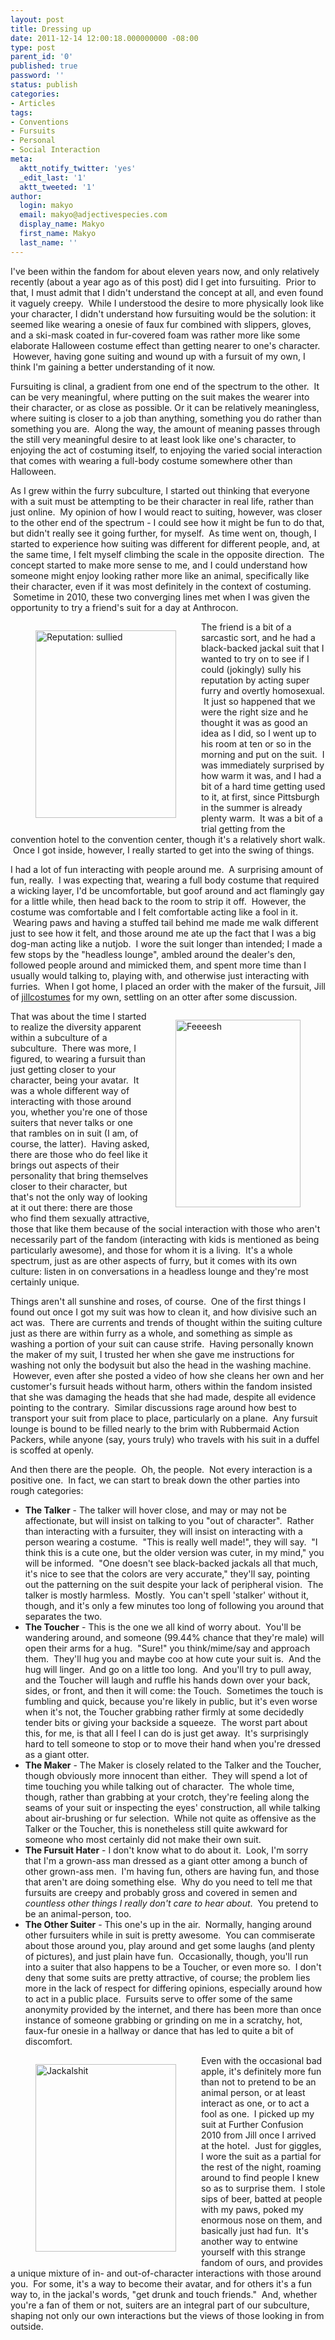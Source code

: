 ```yaml
---
layout: post
title: Dressing up
date: 2011-12-14 12:00:18.000000000 -08:00
type: post
parent_id: '0'
published: true
password: ''
status: publish
categories:
- Articles
tags:
- Conventions
- Fursuits
- Personal
- Social Interaction
meta:
  aktt_notify_twitter: 'yes'
  _edit_last: '1'
  aktt_tweeted: '1'
author:
  login: makyo
  email: makyo@adjectivespecies.com
  display_name: Makyo
  first_name: Makyo
  last_name: ''
---
```

<p>I've been within the fandom for about eleven years now, and only relatively recently (about a year ago as of this post) did I get into fursuiting.  Prior to that, I must admit that I didn't understand the concept at all, and even found it vaguely creepy.  While I understood the desire to more physically look like your character, I didn't understand how fursuiting would be the solution: it seemed like wearing a onesie of faux fur combined with slippers, gloves, and a ski-mask coated in fur-covered foam was rather more like some elaborate Halloween costume effect than getting nearer to one's character.  However, having gone suiting and wound up with a fursuit of my own, I think I'm gaining a better understanding of it now.</p>
<p></p>
<!--more-->
<p>Fursuiting is clinal, a gradient from one end of the spectrum to the other.  It can be very meaningful, where putting on the suit makes the wearer into their character, or as close as possible. Or it can be relatively meaningless, where suiting is closer to a job than anything, something you do rather than something you are.  Along the way, the amount of meaning passes through the still very meaningful desire to at least look like one's character, to enjoying the act of costuming itself, to enjoying the varied social interaction that comes with wearing a full-body costume somewhere other than Halloween.</p>
<p>As I grew within the furry subculture, I started out thinking that everyone with a suit must be attempting to be their character in real life, rather than just online.  My opinion of how I would react to suiting, however, was closer to the other end of the spectrum - I could see how it might be fun to do that, but didn't really see it going further, for myself.  As time went on, though, I started to experience how suiting was different for different people, and, at the same time, I felt myself climbing the scale in the opposite direction.  The concept started to make more sense to me, and I could understand how someone might enjoy looking rather more like an animal, specifically like their character, even if it was most definitely in the context of costuming.  Sometime in 2010, these two converging lines met when I was given the opportunity to try a friend's suit for a day at Anthrocon.</p>
<figure id="attachment_170" style="float: left" width="225" caption="One Gay Jackal"><a href="http://www.adjectivespecies.com/wp-content/uploads/2011/12/1277784733.ranna_2i6r.jpg"><img class="size-medium wp-image-170" title="Reputation: sullied" src="{{ site.baseurl }}/assets/1277784733.ranna_2i6r-225x300.jpg" width="225" height="300" /></a><figcaption></figcaption></figure>
<p>The friend is a bit of a sarcastic sort, and he had a black-backed jackal suit that I wanted to try on to see if I could (jokingly) sully his reputation by acting super furry and overtly homosexual.  It just so happened that we were the right size and he thought it was as good an idea as I did, so I went up to his room at ten or so in the morning and put on the suit.  I was immediately surprised by how warm it was, and I had a bit of a hard time getting used to it, at first, since Pittsburgh in the summer is already plenty warm.  It was a bit of a trial getting from the convention hotel to the convention center, though it's a relatively short walk.  Once I got inside, however, I really started to get into the swing of things.</p>
<p>I had a lot of fun interacting with people around me.  A surprising amount of fun, really.  I was expecting that, wearing a full body costume that required a wicking layer, I'd be uncomfortable, but goof around and act flamingly gay for a little while, then head back to the room to strip it off.  However, the costume was comfortable and I felt comfortable acting like a fool in it.  Wearing paws and having a stuffed tail behind me made me walk different just to see how it felt, and those around me ate up the fact that I was a big dog-man acting like a nutjob.  I wore the suit longer than intended; I made a few stops by the "headless lounge", ambled around the dealer's den, followed people around and mimicked them, and spent more time than I usually would talking to, playing with, and otherwise just interacting with furries.  When I got home, I placed an order with the maker of the fursuit, Jill of <a href="http://jillcostumes.com" target="_blank">jillcostumes</a> for my own, settling on an otter after some discussion.</p>
<figure id="attachment_171" style="float: right" width="200" caption="A member of the otter-man empire"><a href="http://www.adjectivespecies.com/wp-content/uploads/2011/12/1313468502.ranna_rocky-mountain-fur-con-2011.7113233.87.jpg"><img class="size-medium wp-image-171" title="Feeeesh" src="{{ site.baseurl }}/assets/1313468502.ranna_rocky-mountain-fur-con-2011.7113233.87-200x300.jpg" width="200" height="300" /></a><figcaption></figcaption></figure>
<p>That was about the time I started to realize the diversity apparent within a subculture of a subculture.  There was more, I figured, to wearing a fursuit than just getting closer to your character, being your avatar.  It was a whole different way of interacting with those around you, whether you're one of those suiters that never talks or one that rambles on in suit (I am, of course, the latter).  Having asked, there are those who do feel like it brings out aspects of their personality that bring themselves closer to their character, but that's not the only way of looking at it out there: there are those who find them sexually attractive, those that like them because of the social interaction with those who aren't necessarily part of the fandom (interacting with kids is mentioned as being particularly awesome), and those for whom it is a living.  It's a whole spectrum, just as are other aspects of furry, but it comes with its own culture: listen in on conversations in a headless lounge and they're most certainly unique.</p>
<p>Things aren't all sunshine and roses, of course.  One of the first things I found out once I got my suit was how to clean it, and how divisive such an act was.  There are currents and trends of thought within the suiting culture just as there are within furry as a whole, and something as simple as washing a portion of your suit can cause strife.  Having personally known the maker of my suit, I trusted her when she gave me instructions for washing not only the bodysuit but also the head in the washing machine.  However, even after she posted a video of how she cleans her own and her customer's fursuit heads without harm, others within the fandom insisted that she was damaging the heads that she had made, despite all evidence pointing to the contrary.  Similar discussions rage around how best to transport your suit from place to place, particularly on a plane.  Any fursuit lounge is bound to be filled nearly to the brim with Rubbermaid Action Packers, while anyone (say, yours truly) who travels with his suit in a duffel is scoffed at openly.</p>
<p>And then there are the people.  Oh, the people.  Not every interaction is a positive one.  In fact, we can start to break down the other parties into rough categories:</p>
<ul>
<li><strong>The Talker</strong> - The talker will hover close, and may or may not be affectionate, but will insist on talking to you "out of character".  Rather than interacting with a fursuiter, they will insist on interacting with a person wearing a costume.  "This is really well made!", they will say.  "I think this is a cute one, but the older version was cuter, in my mind," you will be informed.  "One doesn't see black-backed jackals all that much, it's nice to see that the colors are very accurate," they'll say, pointing out the patterning on the suit despite your lack of peripheral vision.  The talker is mostly harmless.  Mostly.  You can't spell 'stalker' without it, though, and it's only a few minutes too long of following you around that separates the two.</li>
<li><strong>The Toucher</strong> - This is the one we all kind of worry about.  You'll be wandering around, and someone (99.44% chance that they're male) will open their arms for a hug.  "Sure!" you think/mime/say and approach them.  They'll hug you and maybe coo at how cute your suit is.  And the hug will linger.  And go on a little too long.  And you'll try to pull away, and the Toucher will laugh and ruffle his hands down over your back, sides, or front, and then it will come: the Touch.  Sometimes the touch is fumbling and quick, because you're likely in public, but it's even worse when it's not, the Toucher grabbing rather firmly at some decidedly tender bits or giving your backside a squeeze.  The worst part about this, for me, is that all I feel I can do is just get away.  It's surprisingly hard to tell someone to stop or to move their hand when you're dressed as a giant otter.</li>
<li><strong>The Maker</strong> - The Maker is closely related to the Talker and the Toucher, though obviously more innocent than either.  They will spend a lot of time touching you while talking out of character.  The whole time, though, rather than grabbing at your crotch, they're feeling along the seams of your suit or inspecting the eyes' construction, all while talking about air-brushing or fur selection.  While not quite as offensive as the Talker or the Toucher, this is nonetheless still quite awkward for someone who most certainly did not make their own suit.</li>
<li><strong>The Fursuit Hater</strong> - I don't know what to do about it.  Look, I'm sorry that I'm a grown-ass man dressed as a giant otter among a bunch of other grown-ass men.  I'm having fun, others are having fun, and those that aren't are doing something else.  Why do you need to tell me that fursuits are creepy and probably gross and covered in semen and <em>countless other things I really don't care to hear about</em>.  You pretend to be an animal-person, too.</li>
<li><strong>The Other Suiter</strong> - This one's up in the air.  Normally, hanging around other fursuiters while in suit is pretty awesome.  You can commiserate about those around you, play around and get some laughs (and plenty of pictures), and just plain have fun.  Occasionally, though, you'll run into a suiter that also happens to be a Toucher, or even more so.  I don't deny that some suits are pretty attractive, of course; the problem lies more in the lack of respect for differing opinions, especially around how to act in a public place.  Fursuits serve to offer some of the same anonymity provided by the internet, and there has been more than once instance of someone grabbing or grinding on me in a scratchy, hot, faux-fur onesie in a hallway or dance that has led to quite a bit of discomfort.</li>
</ul>
<figure id="attachment_172" style="float: left" width="225" caption="Repayment for borrowing the suit"><a href="http://www.adjectivespecies.com/wp-content/uploads/2011/12/1296050316.ranna_5nqb.jpg"><img class="size-medium wp-image-172" title="Jackalshit" src="{{ site.baseurl }}/assets/1296050316.ranna_5nqb-225x300.jpg" width="225" height="300" /></a><figcaption></figcaption></figure>
<p>Even with the occasional bad apple, it's definitely more fun than not to pretend to be an animal person, or at least interact as one, or to act a fool as one.  I picked up my suit at Further Confusion 2010 from Jill once I arrived at the hotel.  Just for giggles, I wore the suit as a partial for the rest of the night, roaming around to find people I knew so as to surprise them.  I stole sips of beer, batted at people with my paws, poked my enormous nose on them, and basically just had fun.  It's another way to entwine yourself with this strange fandom of ours, and provides a unique mixture of in- and out-of-character interactions with those around you.  For some, it's a way to become their avatar, and for others it's a fun way to, in the jackal's words, "get drunk and touch friends."  And, whether you're a fan of them or not, suiters are an integral part of our subculture, shaping not only our own interactions but the views of those looking in from outside.</p>



